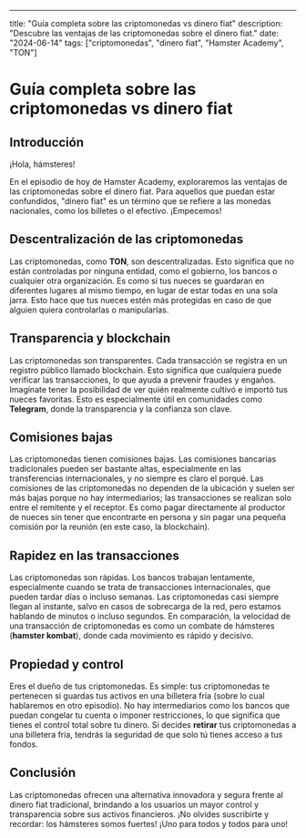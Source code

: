 ---
title: "Guía completa sobre las criptomonedas vs dinero fiat"
description: "Descubre las ventajas de las criptomonedas sobre el dinero fiat."
date: "2024-06-14"
tags: ["criptomonedas", "dinero fiat", "Hamster Academy", "TON"]
# Guía completa sobre las criptomonedas vs dinero fiat

## Introducción

¡Hola, hámsteres!

En el episodio de hoy de Hamster Academy, exploraremos las ventajas de las criptomonedas sobre el dinero fiat. Para aquellos que puedan estar confundidos, "dinero fiat" es un término que se refiere a las monedas nacionales, como los billetes o el efectivo. ¡Empecemos!

## Descentralización de las criptomonedas

Las criptomonedas, como **TON**, son descentralizadas. Esto significa que no están controladas por ninguna entidad, como el gobierno, los bancos o cualquier otra organización. Es como si tus nueces se guardaran en diferentes lugares al mismo tiempo, en lugar de estar todas en una sola jarra. Esto hace que tus nueces estén más protegidas en caso de que alguien quiera controlarlas o manipularlas.

## Transparencia y blockchain

Las criptomonedas son transparentes. Cada transacción se registra en un registro público llamado blockchain. Esto significa que cualquiera puede verificar las transacciones, lo que ayuda a prevenir fraudes y engaños. Imagínate tener la posibilidad de ver quién realmente cultivó e importó tus nueces favoritas. Esto es especialmente útil en comunidades como **Telegram**, donde la transparencia y la confianza son clave.

## Comisiones bajas

Las criptomonedas tienen comisiones bajas. Las comisiones bancarias tradicionales pueden ser bastante altas, especialmente en las transferencias internacionales, y no siempre es claro el porqué. Las comisiones de las criptomonedas no dependen de la ubicación y suelen ser más bajas porque no hay intermediarios; las transacciones se realizan solo entre el remitente y el receptor. Es como pagar directamente al productor de nueces sin tener que encontrarte en persona y sin pagar una pequeña comisión por la reunión (en este caso, la blockchain).

## Rapidez en las transacciones

Las criptomonedas son rápidas. Los bancos trabajan lentamente, especialmente cuando se trata de transacciones internacionales, que pueden tardar días o incluso semanas. Las criptomonedas casi siempre llegan al instante, salvo en casos de sobrecarga de la red, pero estamos hablando de minutos o incluso segundos. En comparación, la velocidad de una transacción de criptomonedas es como un combate de hámsteres (**hamster kombat**), donde cada movimiento es rápido y decisivo.

## Propiedad y control

Eres el dueño de tus criptomonedas. Es simple: tus criptomonedas te pertenecen si guardas tus activos en una billetera fría (sobre lo cual hablaremos en otro episodio). No hay intermediarios como los bancos que puedan congelar tu cuenta o imponer restricciones, lo que significa que tienes el control total sobre tu dinero. Si decides **retirar** tus criptomonedas a una billetera fría, tendrás la seguridad de que solo tú tienes acceso a tus fondos.

## Conclusión

Las criptomonedas ofrecen una alternativa innovadora y segura frente al dinero fiat tradicional, brindando a los usuarios un mayor control y transparencia sobre sus activos financieros. ¡No olvides suscribirte y recordar: los hámsteres somos fuertes! ¡Uno para todos y todos para uno!